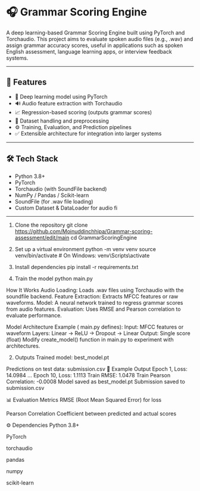 # 🎧 Grammar Scoring Engine

A deep learning-based Grammar Scoring Engine built using PyTorch and Torchaudio. This project aims to evaluate spoken audio files (e.g., .wav) and assign grammar accuracy scores, useful in applications such as spoken English assessment, language learning apps, or interview feedback systems.

---

## 📌 Features

- 🧠 Deep learning model using PyTorch
- 🔊 Audio feature extraction with Torchaudio
- 📈 Regression-based scoring (outputs grammar scores)
- 📁 Dataset handling and preprocessing
- ⚙️ Training, Evaluation, and Prediction pipelines
- ✅ Extensible architecture for integration into larger systems

---

## 🛠 Tech Stack

- Python 3.8+
- PyTorch
- Torchaudio (with SoundFile backend)
- NumPy / Pandas / Scikit-learn
- SoundFile (for .wav file loading)
- Custom Dataset & DataLoader for audio fi

---

1. Clone the repository
git clone https://github.com/Moinuddinchhipa/Grammar-scoring-assessment/edit/main
cd GrammarScoringEngine

2. Set up a virtual environment
python -m venv venv
source venv/bin/activate    # On Windows: venv\Scripts\activate

3. Install dependencies
pip install -r requirements.txt

4. Train the model
python main.py

How It Works
Audio Loading: Loads .wav files using Torchaudio with the soundfile backend.
Feature Extraction: Extracts MFCC features or raw waveforms.
Model: A neural network trained to regress grammar scores from audio features.
Evaluation: Uses RMSE and Pearson correlation to evaluate performance.

Model Architecture
Example ( main.py defines):
Input: MFCC features or waveform
Layers: Linear -> ReLU -> Dropout -> Linear
Output: Single score (float)
Modify create_model() function in main.py to experiment with architectures.

2. Outputs
Trained model: best_model.pt

Predictions on test data: submission.csv
🧪 Example Output
Epoch 1, Loss: 14.0984
...
Epoch 10, Loss: 1.1113
Train RMSE: 1.0478
Train Pearson Correlation: -0.0008
Model saved as best_model.pt
Submission saved to submission.csv

📊 Evaluation Metrics
RMSE (Root Mean Squared Error) for loss

Pearson Correlation Coefficient between predicted and actual scores

⚙️ Dependencies
Python 3.8+

PyTorch

torchaudio

pandas

numpy

scikit-learn



